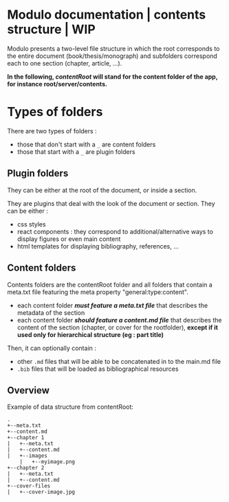 Modulo documentation | contents structure | WIP
=================


Modulo presents a two-level file structure in which the root corresponds to the entire document (book/thesis/monograph) and subfolders correspond each to one section (chapter, article, ...).

**In the following, *contentRoot* will stand for the content folder of the app, for instance root/server/contents.**

# Types of folders

There are two types of folders :
* those that don't start with a ``_`` are content folders
* those that start with a ``_`` are plugin folders

## Plugin folders

They can be either at the root of the document, or inside a section.

They are plugins that deal with the look of the document or section. They can be either :
* css styles
* react components : they correspond to additional/alternative ways to display figures or even main content
* html templates for displaying bibliography, references, ...


## Content folders

Contents folders are the contentRoot folder and all folders that contain a meta.txt file featuring the meta property "general:type:content".

* each content folder ***must feature a meta.txt file*** that describes the metadata of the section
* each content folder ***should feature a content.md file*** that describes the content of the section (chapter, or cover for the rootfolder), **except if it used only for hierarchical structure (eg : part title)**

Then, it can optionally contain :
* other ``.md`` files that will be able to be concatenated in to the main.md file
* ``.bib`` files that will be loaded as bibliographical resources

## Overview

Example of data structure from contentRoot:

```
.
+--meta.txt
+--content.md
+--chapter 1
|   +--meta.txt
|   +--content.md
|   +--images
    |   +--myimage.png
+--chapter 2
|   +--meta.txt
|   +--content.md
+--cover-files
|   +--cover-image.jpg
```

